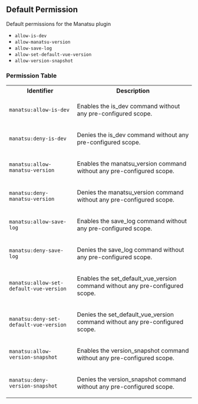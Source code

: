## Default Permission

Default permissions for the Manatsu plugin

- `allow-is-dev`
- `allow-manatsu-version`
- `allow-save-log`
- `allow-set-default-vue-version`
- `allow-version-snapshot`

### Permission Table 

<table>
<tr>
<th>Identifier</th>
<th>Description</th>
</tr>


<tr>
<td>

`manatsu:allow-is-dev`

</td>
<td>

Enables the is_dev command without any pre-configured scope.

</td>
</tr>

<tr>
<td>

`manatsu:deny-is-dev`

</td>
<td>

Denies the is_dev command without any pre-configured scope.

</td>
</tr>

<tr>
<td>

`manatsu:allow-manatsu-version`

</td>
<td>

Enables the manatsu_version command without any pre-configured scope.

</td>
</tr>

<tr>
<td>

`manatsu:deny-manatsu-version`

</td>
<td>

Denies the manatsu_version command without any pre-configured scope.

</td>
</tr>

<tr>
<td>

`manatsu:allow-save-log`

</td>
<td>

Enables the save_log command without any pre-configured scope.

</td>
</tr>

<tr>
<td>

`manatsu:deny-save-log`

</td>
<td>

Denies the save_log command without any pre-configured scope.

</td>
</tr>

<tr>
<td>

`manatsu:allow-set-default-vue-version`

</td>
<td>

Enables the set_default_vue_version command without any pre-configured scope.

</td>
</tr>

<tr>
<td>

`manatsu:deny-set-default-vue-version`

</td>
<td>

Denies the set_default_vue_version command without any pre-configured scope.

</td>
</tr>

<tr>
<td>

`manatsu:allow-version-snapshot`

</td>
<td>

Enables the version_snapshot command without any pre-configured scope.

</td>
</tr>

<tr>
<td>

`manatsu:deny-version-snapshot`

</td>
<td>

Denies the version_snapshot command without any pre-configured scope.

</td>
</tr>
</table>

